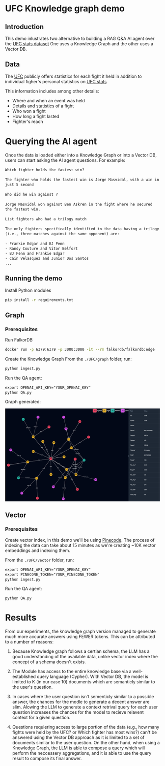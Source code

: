 # UFC Knowledge graph demo

## Introduction
This demo inlustrates two alternative to building a RAG Q&A AI agent over the [UFC stats dataset](https://www.kaggle.com/datasets/rajeevw/ufcdata)
One uses a Knowledge Graph and the other uses a Vector DB.

## Data
The [UFC](http://ufc.com) publicly offers statistics for each fight it held in addition to individual figher's
personal statistics on [UFC stats](http://ufcstats.com/statistics/events/completed)

This information includes among other details:
* Where and when an event was held
* Details and statistics of a fight
* Who won a fight
* How long a fight lasted
* Fighter's reach

# Querying the AI agent
Once the data is loaded either into a Knowledge Graph or into a Vector DB, users can start asking the AI agent questions. For example:

```
Which fighter holds the fastest win?

The fighter who holds the fastest win is Jorge Masvidal, with a win in just 5 second

Who did he win against ?

Jorge Masvidal won against Ben Askren in the fight where he secured the fastest win.

List fighters who had a trilogy match

The only fighters specifically identified in the data having a trilogy (i.e., three matches against the same opponent) are:

- Frankie Edgar and BJ Penn
- Randy Couture and Vitor Belfort
- BJ Penn and Frankie Edgar
- Cain Velasquez and Junior Dos Santos
...
```

## Running the demo

Install Python modules
```sh
pip install -r requirements.txt
```

## Graph
### Prerequisites

Run FalkorDB
```sh
docker run -p 6379:6379 -p 3000:3000 -it --rm falkordb/falkordb:edge
```

Create the Knowledge Graph
From the `./UFC/graph` folder, run:
```sh
python ingest.py
```

Run the QA agent:
```
export OPENAI_API_KEY="YOUR_OPENAI_KEY"
python QA.py
```

Graph generated:


![Alt text](assets/UFC_Graph.png?raw=true "UFC Graph")

## Vector
### Prerequisites
Create vector index, in this demo we'll be using [Pinecode](https://www.pinecone.io).
The process of indexing the data can take about 15 minutes as we're creating ~10K vector embeddings and indexing them.

From the `./UFC/vector` folder, run:
```
export OPENAI_API_KEY="YOUR_OPENAI_KEY"
export PINECONE_TOKEN="YOUR_PINECONE_TOKEN"
python ingest.py
```

Run the QA agent:
```
python QA.py
```

# Results
From our experiments, the knowledge graph version managed to generate much more accurate answers
using FEWER tokens. This can be attributed to a number of reasons:

1. Because Knowledge graph follows a certian schema, the LLM has a good understanding of the available data, 
unlike vector index where the concept of a schema doesn't exists.

2. The Module has access to the entire knowledge base via a well-established query language (Cypher).
With Vector DB, the model is limited to K (in our case 10) documents which are semanticly similar to the user's question.

3. In cases where the user question isn't sementicly similar to a possible answer,
the chances for the modle to generate a decent answer are slim.
Alowing the LLM to generate a context retrival query for each user question increases the chances for the model to recieve
relavent context for a given question.

4. Questions requiering access to large portion of the data (e.g., how many fights were held by the UFC?
or Which fighter has most wins?) can't be answered using the Vector DB approach as it is limited to a set of documents
similar to the user question. On the other hand, when using a Knowledge Graph, the LLM is able to compose a query which will
perform the neccessery aggregations, and it is able to use the query result to compose its final answer.
